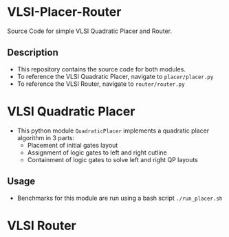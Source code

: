 # VLSI-Placer-Router
Source Code for simple VLSI Quadratic Placer and Router.

## Description
- This repository contains the source code for both modules.
- To reference the VLSI Quadratic Placer, navigate to `placer/placer.py`
- To reference the VLSI Router, navigate to `router/router.py`

# VLSI Quadratic Placer
- This python module `QuadraticPlacer` implements a quadratic placer algorithm in 3 parts:
    - Placement of initial gates layout
    - Assignment of logic gates to left and right cutline
    - Containment of logic gates to solve left and right QP layouts 

## Usage
- Benchmarks for this module are run using a bash script `./run_placer.sh`

# VLSI Router

